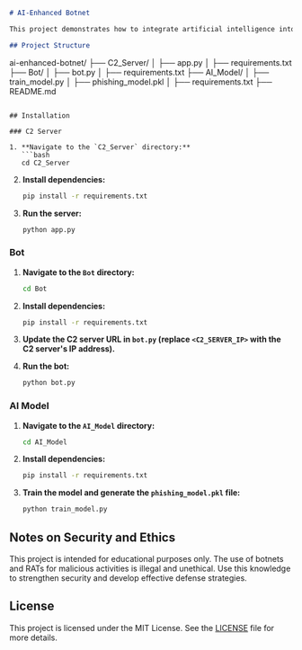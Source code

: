 
```markdown
# AI-Enhanced Botnet

This project demonstrates how to integrate artificial intelligence into a botnet to optimize phishing attacks. This Proof of Concept (PoC) is for educational purposes only.

## Project Structure

```
ai-enhanced-botnet/
├── C2_Server/
│   ├── app.py
│   ├── requirements.txt
├── Bot/
│   ├── bot.py
│   ├── requirements.txt
├── AI_Model/
│   ├── train_model.py
│   ├── phishing_model.pkl
│   ├── requirements.txt
├── README.md
```

## Installation

### C2 Server

1. **Navigate to the `C2_Server` directory:**
   ```bash
   cd C2_Server
   ```

2. **Install dependencies:**
   ```bash
   pip install -r requirements.txt
   ```

3. **Run the server:**
   ```bash
   python app.py
   ```

### Bot

1. **Navigate to the `Bot` directory:**
   ```bash
   cd Bot
   ```

2. **Install dependencies:**
   ```bash
   pip install -r requirements.txt
   ```

3. **Update the C2 server URL in `bot.py` (replace `<C2_SERVER_IP>` with the C2 server's IP address).**

4. **Run the bot:**
   ```bash
   python bot.py
   ```

### AI Model

1. **Navigate to the `AI_Model` directory:**
   ```bash
   cd AI_Model
   ```

2. **Install dependencies:**
   ```bash
   pip install -r requirements.txt
   ```

3. **Train the model and generate the `phishing_model.pkl` file:**

   ```bash
   python train_model.py
   ```

## Notes on Security and Ethics

This project is intended for educational purposes only. The use of botnets and RATs for malicious activities is illegal and unethical. Use this knowledge to strengthen security and develop effective defense strategies.

## License

This project is licensed under the MIT License. See the [LICENSE](LICENSE) file for more details.
```
